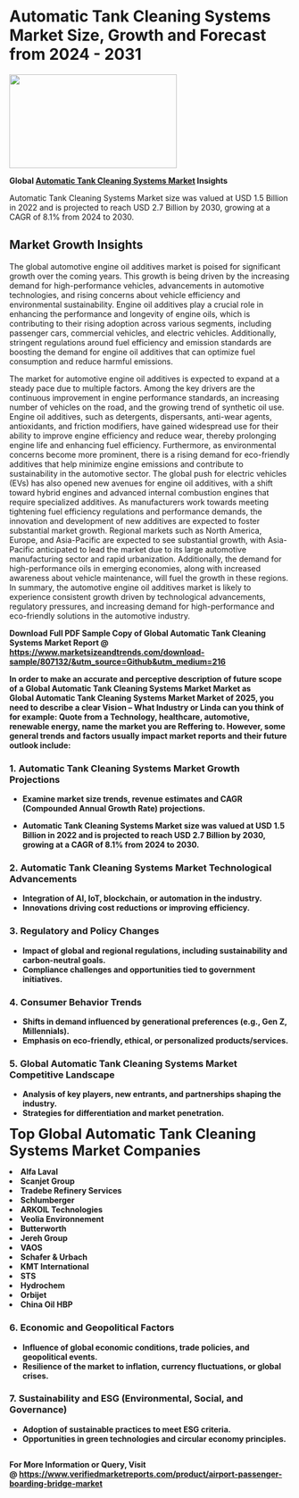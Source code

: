 <H1>Automatic Tank Cleaning Systems Market Size, Growth and Forecast from 2024 - 2031</H1><img class="aligncenter size-medium wp-image-584254" src="https://thirdeyenews.in/wp-content/uploads/2024/09/Global-Market-Research-300x168.jpeg" alt="" width="300" height="168" /><p><strong>Global&nbsp;<a href="https://www.marketsizeandtrends.com/download-sample/807132/&amp;utm_source=Github&utm_medium=216">Automatic Tank Cleaning Systems Market</a> Insights</strong></p><p>Automatic Tank Cleaning Systems Market size was valued at USD 1.5 Billion in 2022 and is projected to reach USD 2.7 Billion by 2030, growing at a CAGR of 8.1% from 2024 to 2030.</p><p><h2>Market Growth Insights</h2> <p>The global automotive engine oil additives market is poised for significant growth over the coming years. This growth is being driven by the increasing demand for high-performance vehicles, advancements in automotive technologies, and rising concerns about vehicle efficiency and environmental sustainability. Engine oil additives play a crucial role in enhancing the performance and longevity of engine oils, which is contributing to their rising adoption across various segments, including passenger cars, commercial vehicles, and electric vehicles. Additionally, stringent regulations around fuel efficiency and emission standards are boosting the demand for engine oil additives that can optimize fuel consumption and reduce harmful emissions.</p> <p><strong></strong></p> <p>The market for automotive engine oil additives is expected to expand at a steady pace due to multiple factors. Among the key drivers are the continuous improvement in engine performance standards, an increasing number of vehicles on the road, and the growing trend of synthetic oil use. Engine oil additives, such as detergents, dispersants, anti-wear agents, antioxidants, and friction modifiers, have gained widespread use for their ability to improve engine efficiency and reduce wear, thereby prolonging engine life and enhancing fuel efficiency. Furthermore, as environmental concerns become more prominent, there is a rising demand for eco-friendly additives that help minimize engine emissions and contribute to sustainability in the automotive sector. The global push for electric vehicles (EVs) has also opened new avenues for engine oil additives, with a shift toward hybrid engines and advanced internal combustion engines that require specialized additives. As manufacturers work towards meeting tightening fuel efficiency regulations and performance demands, the innovation and development of new additives are expected to foster substantial market growth. Regional markets such as North America, Europe, and Asia-Pacific are expected to see substantial growth, with Asia-Pacific anticipated to lead the market due to its large automotive manufacturing sector and rapid urbanization. Additionally, the demand for high-performance oils in emerging economies, along with increased awareness about vehicle maintenance, will fuel the growth in these regions. In summary, the automotive engine oil additives market is likely to experience consistent growth driven by technological advancements, regulatory pressures, and increasing demand for high-performance and eco-friendly solutions in the automotive industry. <p><strong></p><p><span class=""><strong>Download Full PDF Sample Copy of Global Automatic Tank Cleaning Systems Market Report</strong> @ <a href="https://www.marketsizeandtrends.com/download-sample/807132/&amp;utm_source=Github&utm_medium=216" target="_blank">https://www.marketsizeandtrends.com/download-sample/807132/&amp;utm_source=Github&utm_medium=216</a></span></p><p>In order to make an accurate and perceptive description of future scope of a Global&nbsp;Automatic Tank Cleaning Systems Market Market as Global&nbsp;Automatic Tank Cleaning Systems Market Market of 2025, you need to describe a clear Vision &ndash; What Industry or Linda can you think of for example: Quote from a Technology, healthcare, automotive, renewable energy, name the market you are Reffering to. However, some general trends and factors usually impact market reports and their future outlook include:</p><h3>1.&nbsp;<strong>Automatic Tank Cleaning Systems Market Growth Projections</strong></h3><ul><li>Examine market size trends, revenue estimates and CAGR (Compounded Annual Growth Rate) projections.</li><li><p>Automatic Tank Cleaning Systems Market size was valued at USD 1.5 Billion in 2022 and is projected to reach USD 2.7 Billion by 2030, growing at a CAGR of 8.1% from 2024 to 2030.</p></li></ul><h3>2.&nbsp;<strong>Automatic Tank Cleaning Systems Market Technological Advancements</strong></h3><ul><li>Integration of AI, IoT, blockchain, or automation in the industry.</li><li>Innovations driving cost reductions or improving efficiency.</li></ul><h3>3.&nbsp;<strong>Regulatory and Policy Changes</strong></h3><ul><li>Impact of global and regional regulations, including sustainability and carbon-neutral goals.</li><li>Compliance challenges and opportunities tied to government initiatives.</li></ul><h3>4.&nbsp;<strong>Consumer Behavior Trends</strong></h3><ul><li>Shifts in demand influenced by generational preferences (e.g., Gen Z, Millennials).</li><li>Emphasis on eco-friendly, ethical, or personalized products/services.</li></ul><h3>5.&nbsp;<strong>Global Automatic Tank Cleaning Systems Market Competitive Landscape</strong></h3><ul><li>Analysis of key players, new entrants, and partnerships shaping the industry.</li><li>Strategies for differentiation and market penetration.</li></ul><p data-pm-slice="1 1 []"><span style="color: inherit; font-family: inherit; font-size: 25px;">Top Global Automatic Tank Cleaning Systems Market Companies</span></p><div class="" data-test-id=""><p><li>Alfa Laval</li><li> Scanjet Group</li><li> Tradebe Refinery Services</li><li> Schlumberger</li><li> ARKOIL Technologies</li><li> Veolia Environnement</li><li> Butterworth</li><li> Jereh Group</li><li> VAOS</li><li> Schafer & Urbach</li><li> KMT International</li><li> STS</li><li> Hydrochem</li><li> Orbijet</li><li> China Oil HBP</li></p></div><h3>6.&nbsp;<strong>Economic and Geopolitical Factors</strong></h3><ul><li>Influence of global economic conditions, trade policies, and geopolitical events.</li><li>Resilience of the market to inflation, currency fluctuations, or global crises.</li></ul><h3>7.&nbsp;<strong>Sustainability and ESG (Environmental, Social, and Governance)</strong></h3><ul><li>Adoption of sustainable practices to meet ESG criteria.</li><li>Opportunities in green technologies and circular economy principles.</li></ul><h2><strong style="font-size: 14px;">For More Information or Query, Visit @&nbsp;</strong><a style="background-color: #ffffff; font-size: 14px;" href="https://www.marketsizeandtrends.com/report/automatic-tank-cleaning-systems-market/" target="_blank">https://www.verifiedmarketreports.com/product/airport-passenger-boarding-bridge-market</a></h2>
